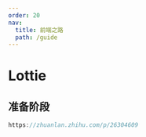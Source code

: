 ```yaml
---
order: 20
nav:
  title: 前端之路
  path: /guide
---
```


# Lottie

## 准备阶段

```js
https://zhuanlan.zhihu.com/p/26304609
```
